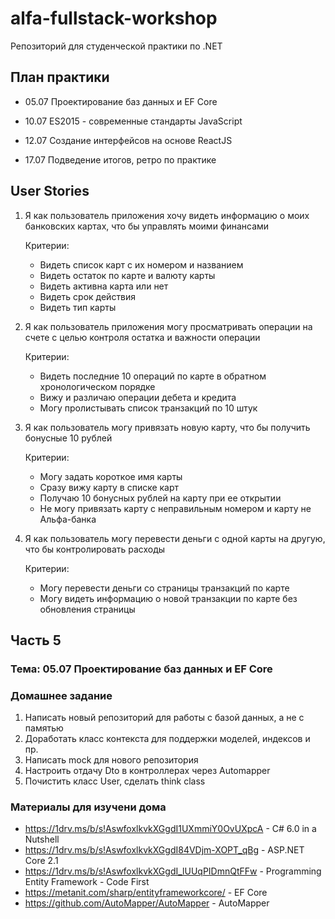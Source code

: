 # alfa-fullstack-workshop

Репозиторий для студенческой практики по .NET

## План практики

- 05.07 Проектирование баз данных и EF Core

- 10.07 ES2015 - современные стандарты JavaScript

- 12.07 Создание интерфейсов на основе ReactJS

- 17.07 Подведение итогов, ретро по практике

## User Stories

1. Я как пользователь приложения хочу видеть информацию о моих банковских картах, что бы управлять моими финансами

    Критерии:

    - Видеть список карт с их номером и названием
    - Видеть остаток по карте и валюту карты
    - Видеть активна карта или нет
    - Видеть срок действия
    - Видеть тип карты

2. Я как пользователь приложения могу просматривать операции на счете с целью контроля остатка и важности операции

    Критерии:

    - Видеть последние 10 операций по карте в обратном хронологическом порядке
    - Вижу и различаю операции дебета и кредита
    - Могу пролистывать список транзакций по 10 штук

3. Я как пользователь могу привязать новую карту, что бы получить бонусные 10 рублей

    Критерии:

    - Могу задать короткое имя карты
    - Сразу вижу карту в списке карт
    - Получаю 10 бонусных рублей на карту при ее открытии
    - Не могу привязать карту с неправильным номером и карту не Альфа-банка

4. Я как пользователь могу перевести деньги с одной карты на другую, что бы контролировать расходы

    Критерии:

    - Могу перевести деньги со страницы транзакций по карте
    - Могу видеть информацию о новой транзакции по карте без обновления страницы

## Часть 5

### Тема: 05.07 Проектирование баз данных и EF Core

### Домашнее задание

1. Написать новый репозиторий для работы с базой данных, а не с памятью
2. Доработать класс контекста для поддержки моделей, индексов и пр.
3. Написать mock для нового репозитория
4. Настроить отдачу Dto в контроллерах через Automapper
5. Почистить класс User, сделать think class

### Материалы для изучени дома

- https://1drv.ms/b/s!AswfoxlkvkXGgdI1UXmmiY0OvUXpcA - C# 6.0 in a Nutshell
- https://1drv.ms/b/s!AswfoxlkvkXGgdI84VDjm-XOPT_qBg - ASP.NET Core 2.1
- https://1drv.ms/b/s!AswfoxlkvkXGgdI_lUUqPIDmnQtFFw - Programming Entity Framework - Code First
- https://metanit.com/sharp/entityframeworkcore/ - EF Core
- https://github.com/AutoMapper/AutoMapper - AutoMapper